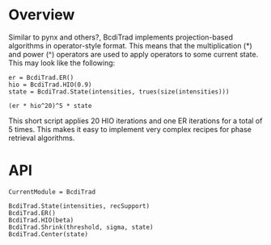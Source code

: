 # Overview

Similar to pynx and others?, BcdiTrad implements projection-based algorithms in operator-style format. This means that the multiplication (*) and power (^) operators are used to apply operators to some current state. This may look like the following:

```
er = BcdiTrad.ER()
hio = BcdiTrad.HIO(0.9)
state = BcdiTrad.State(intensities, trues(size(intensities)))

(er * hio^20)^5 * state
```

This short script applies 20 HIO iterations and one ER iterations for a total of 5 times. This makes it easy to implement very complex recipes for phase retrieval algorithms.

# API

```@meta
CurrentModule = BcdiTrad
```

```@docs
BcdiTrad.State(intensities, recSupport)
BcdiTrad.ER()
BcdiTrad.HIO(beta)
BcdiTrad.Shrink(threshold, sigma, state)
BcdiTrad.Center(state)
```
